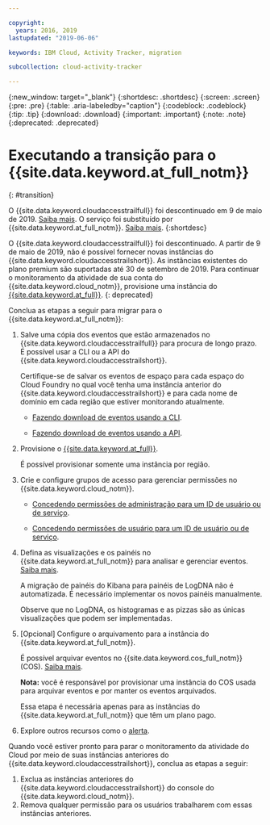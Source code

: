 ```yaml
---

copyright:
  years: 2016, 2019
lastupdated: "2019-06-06"

keywords: IBM Cloud, Activity Tracker, migration

subcollection: cloud-activity-tracker

---
```


{:new_window: target="_blank"}
{:shortdesc: .shortdesc}
{:screen: .screen}
{:pre: .pre}
{:table: .aria-labeledby="caption"}
{:codeblock: .codeblock}
{:tip: .tip}
{:download: .download}
{:important: .important}
{:note: .note}
{:deprecated: .deprecated}


# Executando a transição para o {{site.data.keyword.at_full_notm}}
{: #transition}

O {{site.data.keyword.cloudaccesstrailfull}} foi descontinuado em 9 de maio de 2019. [Saiba mais](https://www.ibm.com/blogs/cloud-archive/2019/04/deprecating-ibm-cloud-activity-tracker/). O serviço foi substituído por {{site.data.keyword.at_full_notm}}. [Saiba mais](/docs/services/Activity-Tracker-with-LogDNA?topic=logdnaat-getting-started).
{:shortdesc}

O {{site.data.keyword.cloudaccesstrailfull}} foi descontinuado. A partir de 9 de maio de 2019, não é possível fornecer novas instâncias do {{site.data.keyword.cloudaccesstrailshort}}. As instâncias existentes do plano premium são suportadas até 30 de setembro de 2019. Para continuar o monitoramento da atividade de sua conta do {{site.data.keyword.cloud_notm}}, provisione uma instância do [{{site.data.keyword.at_full}}](/docs/services/Activity-Tracker-with-LogDNA?topic=logdnaat-getting-started#getting-started).
{: deprecated}


Conclua as etapas a seguir para migrar para o {{site.data.keyword.at_full_notm}}: 

1. Salve uma cópia dos eventos que estão armazenados no {{site.data.keyword.cloudaccesstrailfull}} para procura de longo prazo. É possível usar a CLI ou a API do {{site.data.keyword.cloudaccesstrailshort}}. 

    Certifique-se de salvar os eventos de espaço para cada espaço do Cloud Foundry no qual você tenha uma instância anterior do {{site.data.keyword.cloudaccesstrailshort}} e para cada nome de domínio em cada região que estiver monitorando atualmente.

    * [Fazendo download de eventos usando a CLI](/docs/services/cloud-activity-tracker?topic=cloud-activity-tracker-downloading_events).

    * [Fazendo download de eventos usando a API](/docs/services/cloud-activity-tracker?topic=cloud-activity-tracker-downloading_events_api).

2. Provisione o [{{site.data.keyword.at_full}}](/docs/services/Activity-Tracker-with-LogDNA?topic=logdnaat-provision).

    É possível provisionar somente uma instância por região. 
    
3. Crie e configure grupos de acesso para gerenciar permissões no {{site.data.keyword.cloud_notm}}. 

    * [Concedendo permissões de administração para um ID de usuário ou de serviço](/docs/services/Activity-Tracker-with-LogDNA?topic=logdnaat-iam_manage_events).

    * [Concedendo permissões de usuário para um ID de usuário ou de serviço](/docs/services/Activity-Tracker-with-LogDNA?topic=logdnaat-iam_view_events).

4. Defina as visualizações e os painéis no {{site.data.keyword.at_full_notm}} para analisar e gerenciar eventos. [Saiba mais](/docs/services/Activity-Tracker-with-LogDNA?topic=logdnaat-views).

    A migração de painéis do Kibana para painéis de LogDNA não é automatizada. É necessário implementar os novos painéis manualmente. 

    Observe que no LogDNA, os histogramas e as pizzas são as únicas visualizações que podem ser implementadas.

5. [Opcional] Configure o arquivamento para a instância do {{site.data.keyword.at_full_notm}}. 

    É possível arquivar eventos no {{site.data.keyword.cos_full_notm}} (COS). [Saiba mais](/docs/services/Activity-Tracker-with-LogDNA?topic=logdnaat-archiving).

    **Nota:** você é responsável por provisionar uma instância do COS usada para arquivar eventos e por manter os eventos arquivados. 

    Essa etapa é necessária apenas para as instâncias do {{site.data.keyword.at_full_notm}} que têm um plano pago.

6. Explore outros recursos como o [alerta](/docs/services/Activity-Tracker-with-LogDNA?topic=logdnaat-alerts).


Quando você estiver pronto para parar o monitoramento da atividade do Cloud por meio de suas instâncias anteriores do {{site.data.keyword.cloudaccesstrailshort}}, conclua as etapas a seguir:

1. Exclua as instâncias anteriores do {{site.data.keyword.cloudaccesstrailshort}} do console do {{site.data.keyword.cloud_notm}}.
2. Remova qualquer permissão para os usuários trabalharem com essas instâncias anteriores. 


